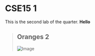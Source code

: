 # CSE15 1

This is the second lab of the quarter.
**Hello**
> ## Oranges 2
> ![Image](https://cdn.mos.cms.futurecdn.net/UaBq5LGpJQd3DDo6ve2dFW-1200-80.jpg)
